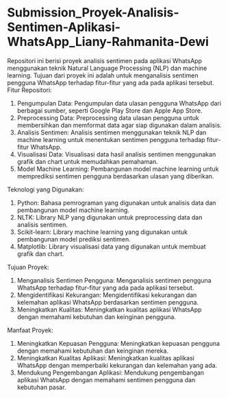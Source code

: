 # Submission_Proyek-Analisis-Sentimen-Aplikasi-WhatsApp_Liany-Rahmanita-Dewi
Repositori ini berisi proyek analisis sentimen pada aplikasi WhatsApp menggunakan teknik Natural Language Processing (NLP) dan machine learning. Tujuan dari proyek ini adalah untuk menganalisis sentimen pengguna WhatsApp terhadap fitur-fitur yang ada pada aplikasi tersebut.
Fitur Repositori:

1. Pengumpulan Data: Pengumpulan data ulasan pengguna WhatsApp dari berbagai sumber, seperti Google Play Store dan Apple App Store.
2. Preprocessing Data: Preprocessing data ulasan pengguna untuk membersihkan dan memformat data agar siap digunakan dalam analisis.
3. Analisis Sentimen: Analisis sentimen menggunakan teknik NLP dan machine learning untuk menentukan sentimen pengguna terhadap fitur-fitur WhatsApp.
4. Visualisasi Data: Visualisasi data hasil analisis sentimen menggunakan grafik dan chart untuk memudahkan pemahaman.
5. Model Machine Learning: Pembangunan model machine learning untuk memprediksi sentimen pengguna berdasarkan ulasan yang diberikan.

Teknologi yang Digunakan:

1. Python: Bahasa pemrograman yang digunakan untuk analisis data dan pembangunan model machine learning.
2. NLTK: Library NLP yang digunakan untuk preprocessing data dan analisis sentimen.
3. Scikit-learn: Library machine learning yang digunakan untuk pembangunan model prediksi sentimen.
4. Matplotlib: Library visualisasi data yang digunakan untuk membuat grafik dan chart.

Tujuan Proyek:

1. Menganalisis Sentimen Pengguna: Menganalisis sentimen pengguna WhatsApp terhadap fitur-fitur yang ada pada aplikasi tersebut.
2. Mengidentifikasi Kekurangan: Mengidentifikasi kekurangan dan kelemahan aplikasi WhatsApp berdasarkan sentimen pengguna.
3. Meningkatkan Kualitas: Meningkatkan kualitas aplikasi WhatsApp dengan memahami kebutuhan dan keinginan pengguna.

Manfaat Proyek:

1. Meningkatkan Kepuasan Pengguna: Meningkatkan kepuasan pengguna dengan memahami kebutuhan dan keinginan mereka.
2. Meningkatkan Kualitas Aplikasi: Meningkatkan kualitas aplikasi WhatsApp dengan memperbaiki kekurangan dan kelemahan yang ada.
3. Mendukung Pengembangan Aplikasi: Mendukung pengembangan aplikasi WhatsApp dengan memahami sentimen pengguna dan kebutuhan pasar.
